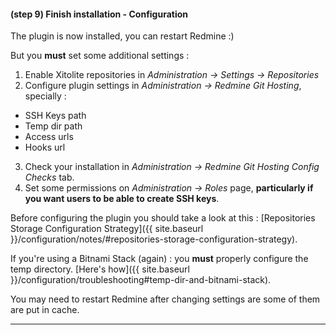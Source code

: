 #### **(step 9)** Finish installation - Configuration

The plugin is now installed, you can restart Redmine :)

But you **must** set some additional settings :

1. Enable Xitolite repositories in *Administration -> Settings -> Repositories*
2. Configure plugin settings in *Administration -> Redmine Git Hosting*, specially :
  * SSH Keys path
  * Temp dir path
  * Access urls
  * Hooks url
3. Check your installation in *Administration -> Redmine Git Hosting* *Config Checks* tab.
4. Set some permissions on *Administration -> Roles* page, **particularly if you want users to be able to create SSH keys**.

Before configuring the plugin you should take a look at this : [Repositories Storage Configuration Strategy]({{ site.baseurl }}/configuration/notes/#repositories-storage-configuration-strategy).

If you're using a Bitnami Stack (again) : you **must** properly configure the temp directory. [Here's how]({{ site.baseurl }}/configuration/troubleshooting#temp-dir-and-bitnami-stack).

<div class="alert alert-warning" role="alert">You may need to restart Redmine after changing settings are some of them are put in cache.</div>

***
